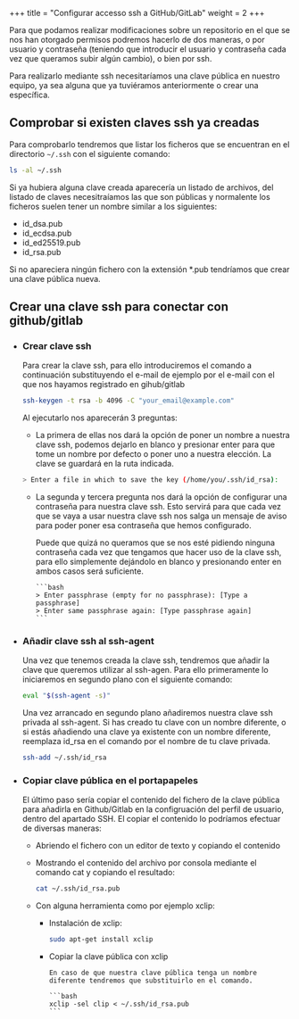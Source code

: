 +++
title = "Configurar accesso ssh a GitHub/GitLab"
weight = 2
+++

Para que podamos realizar modificaciones sobre un repositorio en el que se nos han otorgado permisos podremos hacerlo de dos maneras, o por usuario y contraseña (teniendo que introducir el usuario y contraseña cada vez que queramos subir algún cambio), o bien por ssh.

Para realizarlo mediante ssh necesitaríamos una clave pública en nuestro equipo, ya sea alguna que ya tuviéramos anteriormente o crear una específica.

## Comprobar si existen claves ssh ya creadas

Para comprobarlo tendremos que listar los ficheros que se encuentran en el directorio `~/.ssh` con el siguiente comando:

  ```bash
  ls -al ~/.ssh
  ```

Si ya hubiera alguna clave creada aparecería un listado de archivos, del listado de claves necesitraíamos las que son públicas y normalente los ficheros suelen tener un nombre similar a los siguientes:

- id_dsa.pub
- id_ecdsa.pub
- id_ed25519.pub
- id_rsa.pub

Si no apareciera ningún fichero con la extensión *.pub tendríamos que crear una clave pública nueva.

## Crear una clave ssh para conectar con github/gitlab

- ### Crear clave ssh

    Para crear la clave ssh, para ello introduciremos el comando a continuación substituyendo el e-mail de ejemplo por el e-mail con el que nos hayamos registrado en gihub/gitlab

     ```bash
     ssh-keygen -t rsa -b 4096 -C "your_email@example.com"
     ```

    Al ejecutarlo nos aparecerán 3 preguntas:

    - La primera de ellas nos dará la opción de poner un nombre a nuestra clave ssh, podemos dejarlo en blanco y presionar enter para que tome un nombre por defecto o poner uno a nuestra elección. La clave se guardará en la ruta indicada.

    ```bash
    > Enter a file in which to save the key (/home/you/.ssh/id_rsa):
    ```

    - La segunda y tercera pregunta nos dará la opción de configurar una contraseña para nuestra clave ssh. Esto servirá para que cada vez que se vaya a usar nuestra clave ssh nos salga un mensaje de aviso para poder poner esa contraseña que hemos configurado.

        Puede que quizá no queramos que se nos esté pidiendo ninguna contraseña cada vez que tengamos que hacer uso de la clave ssh, para ello simplemente dejándolo en blanco y presionando enter en ambos casos será suficiente.

          ```bash
          > Enter passphrase (empty for no passphrase): [Type a passphrase]
          > Enter same passphrase again: [Type passphrase again]
          ```
  
- ### Añadir clave ssh al ssh-agent

    Una vez que tenemos creada la clave ssh, tendremos que añadir la clave que queremos utilizar al ssh-agen. Para ello primeramente lo iniciaremos en segundo plano con el siguiente comando:

    ```bash
    eval "$(ssh-agent -s)"
    ```

    Una vez arrancado en segundo plano añadiremos nuestra clave ssh privada al ssh-agent. Si has creado tu clave con un nombre diferente, o si estás añadiendo una clave ya existente con un nombre diferente, reemplaza id_rsa en el comando por el nombre de tu clave privada.

    ```bash
    ssh-add ~/.ssh/id_rsa
    ```

- ### Copiar clave pública en el portapapeles

    El último paso sería copiar el contenido del fichero de la clave pública para añadirla en Github/Gitlab en la configruación del perfil de usuario, dentro del apartado SSH. El copiar el contenido lo podríamos efectuar de diversas maneras:

    - Abriendo el fichero con un editor de texto y copiando el contenido

    - Mostrando el contenido del archivo por consola mediante el comando cat y copiando el resultado:

      ```bash
      cat ~/.ssh/id_rsa.pub
      ```

    - Con alguna herramienta como por ejemplo xclip:
      - Instalación de xclip:

        ```bash
        sudo apt-get install xclip
        ```

      - Copiar la clave pública con xclip
  
            En caso de que nuestra clave pública tenga un nombre diferente tendremos que substituirlo en el comando.

            ```bash
            xclip -sel clip < ~/.ssh/id_rsa.pub
            ```
